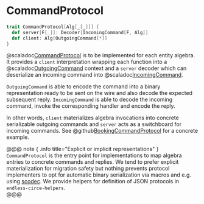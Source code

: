# CommandProtocol

```scala
trait CommandProtocol[Alg[_[_]]] {
  def server[F[_]]: Decoder[IncomingCommand[F, Alg]]
  def client: Alg[OutgoingCommand[*]]
}
```

@scaladoc[CommandProtocol](endless.core.typeclass.protocol.CommandProtocol) is to be implemented for each entity algebra. It provides a `client` interpretation wrapping each function into a @scaladoc[OutgoingCommand](endless.core.typeclass.protocol.OutgoingCommand) context and a `server` decoder which can deserialize an incoming command into @scaladoc[IncomingCommand](endless.core.typeclass.protocol.IncomingCommand).

`OutgoingCommand` is able to encode the command into a binary representation ready to be sent on the wire and also decode the expected subsequent reply. `IncomingCommand` is able to decode the incoming command, invoke the corresponding handler and encode the reply.

In other words, `client` materializes algebra invocations into concrete serializable outgoing commands and `server` acts as a switchboard for incoming commands. See @github[BookingCommandProtocol](/example/src/main/scala/endless/example/protocol/BookingCommandProtocol.scala) for a concrete example.

@@@ note { .info title="Explicit or implicit representations" }
`CommandProtocol` is the entry point for implementations to map algebra entries to concrete commands and replies. We tend to prefer explicit materialization for migration safety but nothing prevents protocol implementers to opt for automatic binary serialization via macros and e.g. using [scodec](http://scodec.org/). We provide helpers for definition of JSON protocols in `endless-circe-helpers`.     
@@@